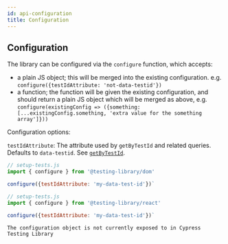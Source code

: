 ```yaml
---
id: api-configuration
title: Configuration
---
```


## Configuration

The library can be configured via the `configure` function, which accepts:

- a plain JS object; this will be merged into the existing configuration. e.g.
  `configure({testIdAttribute: 'not-data-testid'})`
- a function; the function will be given the existing configuration, and should
  return a plain JS object which will be merged as above, e.g.
  `configure(existingConfig => ({something: [...existingConfig.something, 'extra value for the something array']}))`

Configuration options:

`testIdAttribute`: The attribute used by `getByTestId` and related queries.
Defaults to `data-testid`. See [`getByTestId`](#getbytestid).

<!--DOCUSAURUS_CODE_TABS-->

<!--Native-->

```js
// setup-tests.js
import { configure } from '@testing-library/dom'

configure({testIdAttribute: 'my-data-test-id'})`
```

<!--React-->

```js
// setup-tests.js
import { configure } from '@testing-library/react'

configure({testIdAttribute: 'my-data-test-id'})`
```

<!--Cypress-->

```
The configuration object is not currently exposed to in Cypress Testing Library
```

<!--END_DOCUSAURUS_CODE_TABS-->
